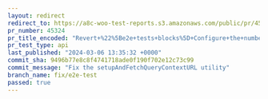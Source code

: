 ```yaml
---
layout: redirect
redirect_to: https://a8c-woo-test-reports.s3.amazonaws.com/public/pr/45324/api/index.html
pr_number: 45324
pr_title_encoded: "Revert+%22%5Be2e+tests+blocks%5D+Configure+the+number+of+shards+for+each+ma%E2%80%A6"
pr_test_type: api
last_published: "2024-03-06 13:35:32 +0000"
commit_sha: 9496b77e8c8f4741718ade0f190f702e12c73c99
commit_message: "Fix the setupAndFetchQueryContextURL utility"
branch_name: fix/e2e-test
passed: true
---
```

